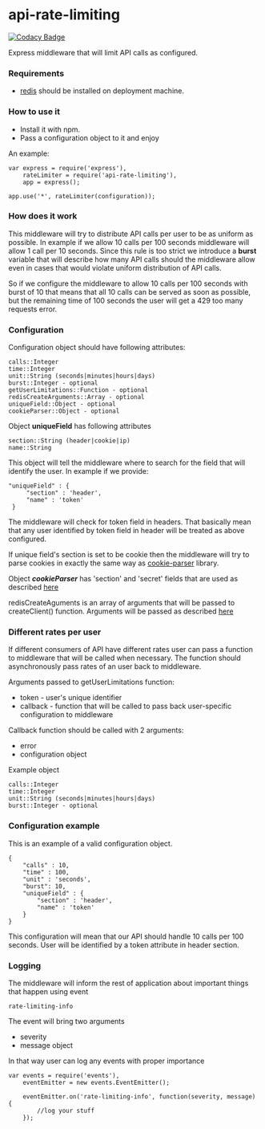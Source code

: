 # api-rate-limiting


[![Codacy Badge](https://api.codacy.com/project/badge/Grade/a765fbd838644b3dac9447bc9e02cab1)](https://www.codacy.com/app/ruzic-vladimir/api-rate-limiting?utm_source=github.com&amp;utm_medium=referral&amp;utm_content=ruzpuz/api-rate-limiting&amp;utm_campaign=badger)

Express middleware that will limit API calls as configured. 

### Requirements 

- [redis](https://redis.io/) should be installed on deployment machine.

### How to use it

- Install it with npm. 
- Pass a configuration object to it and enjoy


An example: 

    var express = require('express'),
        rateLimiter = require('api-rate-limiting'),
        app = express();
        
    app.use('*', rateLimiter(configuration));


### How does it work

This middleware will try to distribute API calls per user to be as uniform as possible. In example if we allow 10 calls per 100 seconds middleware will allow 1 call per 10 seconds. Since this rule is too strict we introduce a **burst** variable that will describe how many API calls should the middleware allow even in cases that would violate uniform distribution of API calls.
 
So if we configure the middleware to allow 10 calls per 100 seconds with burst of 10 that means that all 10 calls can be served as soon as possible, but the remaining time of 100 seconds the user will get a 429 too many requests error. 

### Configuration

Configuration object should have following attributes:

    calls::Integer
    time::Integer
    unit::String (seconds|minutes|hours|days)
    burst::Integer - optional
    getUserLimitations::Function - optional
    redisCreateArguments::Array - optional
    uniqueField::Object - optional
    cookieParser::Object - optional
    
Object **uniqueField** has following attributes
 
    section::String (header|cookie|ip)
    name::String
    
This object will tell the middleware where to search for the field that will identify the user. In example if we provide:
 
    "uniqueField" : {
         "section" : 'header',
         "name" : 'token'
     }
 
The middleware will check for token field in headers. That basically mean that any user identified by token field in header will be treated as above configured. 
 
If unique field's section is set to be cookie then the middleware will try to parse cookies in exactly the same way as [cookie-parser](https://github.com/expressjs/cookie-parser) library. 
 
Object ***cookieParser*** has 'section' and 'secret' fields that are used as described [here](https://github.com/expressjs/cookie-parser#cookieparsersecret-options)

redisCreateAguments is an array of arguments that will be passed to createClient() function. Arguments will be passed as described [here](https://github.com/NodeRedis/node_redis#rediscreateclient)
### Different rates per user

If different consumers of API have different rates user can pass a function to middleware that will be called when necessary. The function should asynchronously pass rates of an user back to middleware. 

Arguments passed to getUserLimitations function: 

- token - user's unique identifier
- callback - function that will be called to pass back user-specific configuration to middleware

Callback function should be called with 2 arguments:
- error
- configuration object

Example object

    calls::Integer
    time::Integer
    unit::String (seconds|minutes|hours|days)
    burst::Integer - optional

### Configuration example

This is an example of a valid configuration object. 

    {
        "calls" : 10,
        "time" : 100, 
        "unit" : 'seconds', 
        "burst": 10,
        "uniqueField" : { 
            "section" : 'header',
            "name" : 'token'
        }
    }
 
    
This configuration will mean that our API should handle 10 calls per 100 seconds. User will be identified by a token attribute in header section. 

### Logging

The middleware will inform the rest of application about important things that happen using event

``rate-limiting-info``

The event will bring two arguments 
- severity
- message object

In that way user can log any events with proper importance

    var events = require('events'),
        eventEmitter = new events.EventEmitter();
        
        eventEmitter.on('rate-limiting-info', function(severity, message) {
            //log your stuff
        });
        
